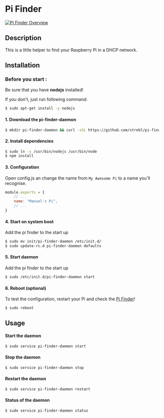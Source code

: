 # Pi Finder
[![Pi Finder Overview](http://i.imgur.com/h9QasUC.png)](https://pi.strebl.ch "Visit the Pi Finder Website!")

## Description

This is a little helper to find your Raspberry Pi in a DHCP network.

## Installation

### Before you start :
Be sure that you have **nodejs** installed!

If you don't, just run following command:
```sh
$ sudo apt-get install -y nodejs
```

#### 1. Download the pi-finder-daemon
```sh
$ mkdir pi-finder-daemon && curl -sSL https://github.com/strebl/pi-finder-daemon/tarball/master | tar xzC pi-finder-daemon --strip-components=1 && cd pi-finder-daemon
```

#### 2. Install dependencies
```sh
$ sudo ln -s /usr/bin/nodejs /usr/bin/node
$ npm install
```

#### 3. Configuration
Open config.js an change the name from `My Awesome Pi` to a name you'll recognise.
```js
module.exports = {
	// ...
	name: "Manuel's Pi",
	// ...
}
```

#### 4. Start on system boot
Add the pi finder to the start up
```sh
$ sudo mv init/pi-finder-daemon /etc/init.d/
$ sudo update-rc.d pi-finder-daemon defaults
```

#### 5. Start daemon
Add the pi finder to the start up
```sh
$ sudo /etc/init.d/pi-finder-daemon start
```

#### 6. Reboot (optional)
To test the configuration, restart your Pi and check the [Pi Finder](https://pi.strebl.ch)!
```sh
$ sudo reboot
```

## Usage

#### Start the daemon
```sh
$ sudo service pi-finder-daemon start 
```

#### Stop the daemon
```sh
$ sudo service pi-finder-daemon stop 
```

#### Restart the daemon
```sh
$ sudo service pi-finder-daemon restart 
```

#### Status of the daemon
```sh
$ sudo service pi-finder-daemon status 
```